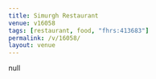 ```yaml
---
title: Simurgh Restaurant
venue: v16058
tags: [restaurant, food, "fhrs:413683"]
permalink: /v/16058/
layout: venue
---
```

null
